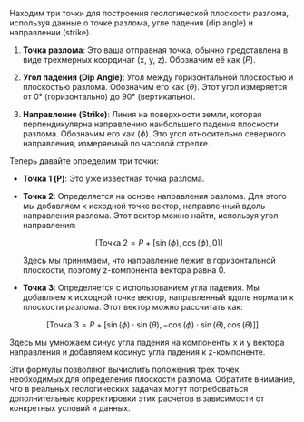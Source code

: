 Находим три точки для построения геологической плоскости разлома, используя данные о точке разлома, угле падения (dip angle) и направлении (strike).

1. **Точка разлома**: Это ваша отправная точка, обычно представлена в виде трехмерных координат (x, y, z). Обозначим её как $(P)$.

2. **Угол падения (Dip Angle)**: Угол между горизонтальной плоскостью и плоскостью разлома. Обозначим его как $(\theta)$. Этот угол измеряется от 0° (горизонтально) до 90° (вертикально).

3. **Направление (Strike)**: Линия на поверхности земли, которая перпендикулярна направлению наибольшего падения плоскости разлома. Обозначим его как $(\phi)$. Это угол относительно северного направления, измеряемый по часовой стрелке.

Теперь давайте определим три точки:

- **Точка 1 (P)**: Это уже известная точка разлома.

- **Точка 2**: Определяется на основе направления разлома. Для этого мы добавляем к исходной точке вектор, направленный вдоль направления разлома. Этот вектор можно найти, используя угол направления:

  $$[ \text{Точка 2} = P + [\sin(\phi), \cos(\phi), 0]]$$

  Здесь мы принимаем, что направление лежит в горизонтальной плоскости, поэтому z-компонента вектора равна 0.

- **Точка 3**: Определяется с использованием угла падения. Мы добавляем к исходной точке вектор, направленный вдоль нормали к плоскости разлома. Этот вектор можно рассчитать как:

$$
  [ \text{Точка 3} = P + [\sin(\phi) \cdot \sin(\theta), -\cos(\phi) \cdot \sin(\theta), \cos(\theta)]]
$$

  Здесь мы умножаем синус угла падения на компоненты x и y вектора направления и добавляем косинус угла падения к z-компоненте.

Эти формулы позволяют вычислить положения трех точек, необходимых для определения плоскости разлома. Обратите внимание, что в реальных геологических задачах могут потребоваться дополнительные корректировки этих расчетов в зависимости от конкретных условий и данных.